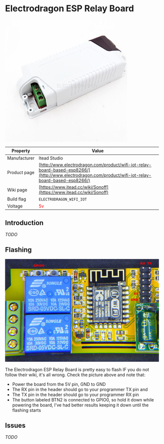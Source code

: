 # Electrodragon ESP Relay Board

![Electrodragon ESP Relay Board](images/devices/electrodragon-wifi-iot.jpg)

|Property|Value|
|---|---|
|Manufacturer|Itead Studio|
|Product page|[http://www.electrodragon.com/product/wifi-iot-relay-board-based-esp8266/](http://www.electrodragon.com/product/wifi-iot-relay-board-based-esp8266/)|
|Wiki page|[https://www.itead.cc/wiki/Sonoff](https://www.itead.cc/wiki/Sonoff)|
|Build flag|`ELECTRODRAGON_WIFI_IOT`|
|Voltage|<span style="color:red">5v</span>|

## Introduction

*TODO*

## Flashing

![Electrodragon ESP Relay Board - Front view](images/flashing/electrodragon-flash.jpg)

The Electrodragon ESP Relay Board is pretty easy to flash IF you do not follow their wiki, it's all wrong. Check the picture above and note that:

* Power the board from the 5V pin, GND to GND
* The RX pin in the header should go to your programmer TX pin and
* The TX pin in the header should go to your programmer RX pin
* The button labeled BTN2 is connected to GPIO0, so hold it down while powering the board, I've had better results keeping it down until the flashing starts

## Issues

*TODO*